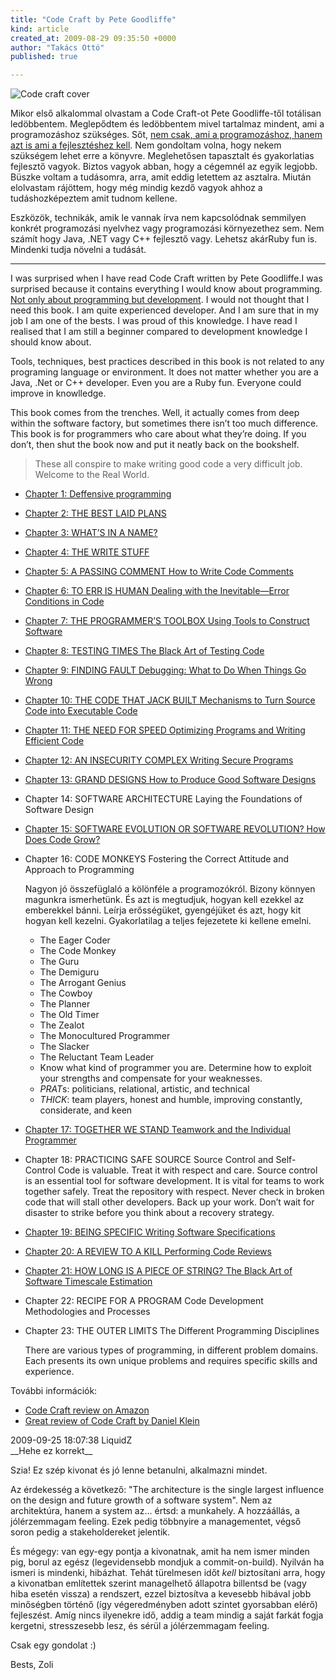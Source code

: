```yaml
---
title: "Code Craft by Pete Goodliffe"
kind: article
created_at: 2009-08-29 09:35:50 +0000
author: "Takács Ottó"
published: true

---
```


<img src="/sites/default/files/code-craft-cover.jpg" alt="Code craft cover" alt="Code Craft cover"/> 

Mikor első alkalommal olvastam a Code Craft-ot Pete Goodliffe-től totálisan ledöbbentem. Meglepődtem és ledöbbentem mivel tartalmaz mindent, ami a programozáshoz szükséges. Sőt, <a href="http://www.ericsink.com/No_Programmers.html">nem csak, ami a programozáshoz, hanem azt is ami a fejlesztéshez kell</a>. Nem gondoltam volna, hogy nekem szükségem lehet erre a könyvre. Meglehetősen tapasztalt és gyakorlatias fejlesztő vagyok. Biztos vagyok abban, hogy a cégemnél az egyik legjobb. Büszke voltam a tudásomra, arra, amit eddig letettem az asztalra. Miután elolvastam rájöttem, hogy még mindig kezdő vagyok ahhoz a tudáshozképeztem amit tudnom kellene.

Eszközök, technikák, amik le vannak írva nem kapcsolódnak semmilyen konkrét programozási nyelvhez vagy programozási környezethez sem. Nem számít hogy Java, .NET vagy C++ fejlesztő vagy. Lehetsz akárRuby fun is. Mindenki tudja növelni a tudását.

----------------------

I was surprised when I have read Code Craft written by Pete Goodliffe.I was surprised because it contains everything I would know about programming. <a href="http://www.ericsink.com/No_Programmers.html">Not only about programming but development</a>.  I would not thought that I need this book. I am quite experienced developer. And I am sure that in my job I am one of the bests. I was proud of this knowledge. I have read I realised that I am still a beginner compared to development knowledge I should know about.

Tools, techniques, best practices described in this book is not related to any programing language or environment. It does not matter whether you are a Java, .Net or C++ developer. Even you are a Ruby fun. Everyone could improve in knowlledge.

This book comes from the trenches. Well, it actually comes from deep within the software factory, but sometimes there isn&rsquo;t too much difference. This book is for programmers who care about what they&rsquo;re doing. If you don&rsquo;t, then shut the book now and put it neatly back on the bookshelf.


>These all conspire to make writing good code a very 
>difficult job. Welcome to the Real World.

- [Chapter 1: Deffensive programming](<%=item_by_id('chapter-1-deffensive-programming').path %>)
- [Chapter 2: THE BEST LAID PLANS](<%=item_by_id('chapter2-best-laid-plans').path %>)
- [Chapter 3: WHAT’S IN A NAME?](<%=item_by_id('chapter-3-whats-name').path %>)
- [Chapter 4: THE WRITE STUFF](<%=item_by_id('chapter-4-write-stuff').path %>)
- [Chapter 5: A PASSING COMMENT How to Write Code Comments](<%=item_by_id('chapter-5-passing-comment-how-write-code-comments').path %>)
- [Chapter 6: TO ERR IS HUMAN Dealing with the Inevitable&mdash;Error Conditions in Code](<%=item_by_id('chapter-6-err-human-dealing-inevitable-error-conditions-code').path %>)
- [Chapter 7: THE PROGRAMMER&rsquo;S TOOLBOX Using Tools to Construct Software](<%=item_by_id('chapter-7-programmers-toolbox-using-tools-construct-software').path %>)
- [Chapter 8: TESTING TIMES The Black Art of Testing Code](<%=item_by_id('chapter-8-testing-times-black-art-testing-code').path %>)
- [Chapter 9: FINDING FAULT Debugging: What to Do When Things Go Wrong](<%=item_by_id('chapter-9-finding-fault-debugging-what-do-when-things-go-wrong').path %>)
- [Chapter 10: THE CODE THAT JACK BUILT Mechanisms to Turn Source Code into Executable Code](<%=item_by_id('chapter-10-code-jack-built-mechanisms-turn-source-code-executable-code').path %>)
- [Chapter 11: THE NEED FOR SPEED Optimizing Programs and Writing Efficient Code](<%=item_by_id('chapter-11-need-speed-optimizing-programs-and-writing-efficient-code').path %>)
- [Chapter 12: AN INSECURITY COMPLEX Writing Secure Programs](<%=item_by_id('chapter-12-insecurity-complex-writing-secure-programs').path %>)
- [Chapter 13: GRAND DESIGNS How to Produce Good Software Designs](<%=item_by_id('chapter-13-grand-designs-how-produce-good-software-designs').path %>)
- Chapter 14: SOFTWARE ARCHITECTURE Laying the Foundations of Software Design
- [Chapter 15: SOFTWARE EVOLUTION OR SOFTWARE REVOLUTION? How Does Code Grow?](<%=item_by_id('chapter-15-software-evolution-or-software-revolution-how-does-code-grow').path %>)
- Chapter 16: CODE MONKEYS Fostering the Correct Attitude and Approach to Programming
	
	Nagyon jó összefüglaló a kölönféle a programozókról. Bizony könnyen magunkra ismerhetünk. És azt is megtudjuk, hogyan kell ezekkel az emberekkel bánni. Leírja erősségüket, gyengéjüket és azt, hogy kit hogyan kell kezelni. Gyakorlatilag a teljes fejezetete ki kellene emelni.&nbsp;<br />
    
	- The Eager Coder
    - The Code Monkey
    - The Guru
    - The Demiguru
    - The Arrogant Genius
    - The Cowboy
    - The Planner
    - The Old Timer
    - The Zealot
    - The Monocultured Programmer
    - The Slacker
    - The Reluctant Team Leader
    - Know what kind of programmer you are. Determine how to exploit your strengths and compensate for your weaknesses.
    - *PRAT*s: politicians, relational, artistic, and technical
    - *THICK*: team players, honest and humble, improving constantly, considerate, and keen

- [Chapter 17: TOGETHER WE STAND Teamwork and the Individual Programmer](<%=item_by_id('chapter-17-together-we-stand-teamwork-and-individual-programmer').path %>)
- Chapter 18: PRACTICING SAFE SOURCE Source Control and Self-Control
    Code is valuable. Treat it with respect and care.
    Source control is an essential tool for software development. It is vital for teams to work together safely.
    Treat the repository with respect. Never check in broken code that will stall other developers.
    Back up your work. Don&rsquo;t wait for disaster to strike before you think about a recovery strategy.
- [Chapter 19: BEING SPECIFIC Writing Software Specifications](<%=item_by_id('chapter-19-being-specific-writing-software-specifications').path %>)
- [Chapter 20: A REVIEW TO A KILL Performing Code Reviews](<%=item_by_id('chapter-20-review-kill-performing-code-reviews').path %>)
- [Chapter 21: HOW LONG IS A PIECE OF STRING? The Black Art of Software Timescale Estimation](<%=item_by_id('chapter-21-how-long-piece-string-black-art-software-timescale-estimation').path %>)
- Chapter 22: RECIPE FOR A PROGRAM Code Development Methodologies and Processes
- Chapter 23: THE OUTER LIMITS The Different Programming Disciplines

    There are various types of programming, in different problem domains. Each presents its own unique problems and requires specific skills and experience.


További információk:

- [Code Craft review on Amazon](http://www.amazon.com/Code-Craft-Practice-Writing-Excellent/product-reviews/1593271190/ref=cm_cr_pr_redirect?ie=UTF8&showViewpoints=0#customerReviews)
- [Great review of Code Craft by Daniel Klein](http://www.javalobby.org/articles/code-craft-daniel/)


<div class='old-comments'>
		<div class='one-old-comment'>
			<span class='comment-date'>2009-09-25 18:07:38</span>
			<span class='commenter-name'>LiquidZ</span>
			<div class='comment-body'  markdown="1">
__Hehe ez korrekt__

Szia! Ez szép kivonat és jó lenne betanulni, alkalmazni mindet.

Az érdekesség a következő:
"The architecture is the single largest influence on the design and future growth of a software system".
Nem az architektúra, hanem a system az... értsd: a munkahely. A hozzáállás, a jólérzemmagam feeling. Ezek pedig többnyire a managementet, végső soron pedig a stakeholdereket jelentik.

És mégegy: van egy-egy pontja a kivonatnak, amit ha nem ismer minden pig, borul az egész (legevidensebb mondjuk a commit-on-build). Nyilván ha ismeri is mindenki, hibázhat. Tehát türelmesen időt _kell_ biztosítani arra, hogy a kivonatban említettek szerint managelhető állapotra billentsd be (vagy hiba esetén vissza) a rendszert, ezzel biztosítva a kevesebb hibával jobb minőségben történő (így végeredményben adott szintet gyorsabban elérő) fejleszést. Amíg nincs ilyenekre idő, addig a team mindig a saját farkát fogja kergetni, stresszesebb lesz, és sérül a jólérzemmagam feeling.

Csak egy gondolat :)

Bests,
Zoli

</div>
</div>
</div>